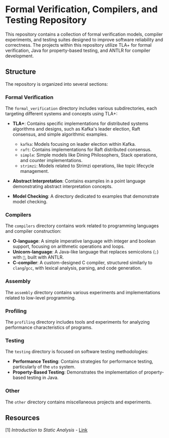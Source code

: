 # Formal Verification, Compilers, and Testing Repository

This repository contains a collection of formal verification models, compiler experiments, and testing suites designed to improve software reliability and correctness. The projects within this repository utilize TLA+ for formal verification, Java for property-based testing, and ANTLR for compiler development.

## Structure

The repository is organized into several sections:

### Formal Verification

The `formal_verification` directory includes various subdirectories, each targeting different systems and concepts using TLA+:

- **TLA+**: Contains specific implementations for distributed systems algorithms and designs, such as Kafka's leader election, Raft consensus, and simple algorithmic examples.
    - `kafka`: Models focusing on leader election within Kafka.
    - `raft`: Contains implementations for Raft distributed consensus.
    - `simple`: Simple models like Dining Philosophers, Stack operations, and counter implementations.
    - `strimzi`: Models related to Strimzi operations, like topic lifecycle management.

- **Abstract Interpretation**: Contains examples in a point language demonstrating abstract interpretation concepts.
- **Model Checking**: A directory dedicated to examples that demonstrate model checking.

### Compilers

The `compilers` directory contains work related to programming languages and compiler construction:

- **O-language**: A simple imperative language with integer and boolean support, focusing on arithmetic operations and loops.
- **Unicorn-language**: A Java-like language that replaces semicolons (`;`) with `🦄`, built with ANTLR.
- **C-compiler**: A custom-designed C compiler, structured similarly to `clang`/`gcc`, with lexical analysis, parsing, and code generation.

### Assembly

The `assembly` directory contains various experiments and implementations related to low-level programming.

### Profiling

The `profiling` directory includes tools and experiments for analyzing performance characteristics of programs.

### Testing

The `testing` directory is focused on software testing methodologies:

- **Performance Testing**: Contains strategies for performance testing, particularly of the `uto` system.
- **Property-Based Testing**: Demonstrates the implementation of property-based testing in Java.

### Other

The `other` directory contains miscellaneous projects and experiments.

## Resources

[1] *Introduction to Static Analysis* - [Link](https://www.amazon.com/Introduction-Static-Analysis-Interpretation-Perspective/dp/0262043416)
